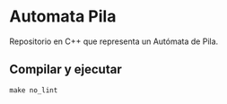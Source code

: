 # Automata Pila

Repositorio en C++ que representa un Autómata de Pila.

## Compilar y ejecutar

    make no_lint
